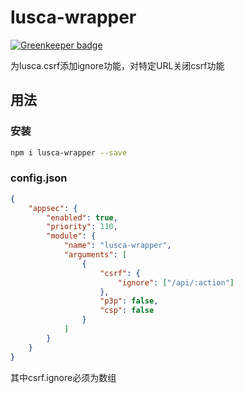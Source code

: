 # lusca-wrapper

[![Greenkeeper badge](https://badges.greenkeeper.io/hefangshi/lusca-wrapper.svg)](https://greenkeeper.io/)

为lusca.csrf添加ignore功能，对特定URL关闭csrf功能

## 用法

### 安装

```bash
npm i lusca-wrapper --save
```

### config.json

```json
{
    "appsec": {
        "enabled": true,
        "priority": 110,
        "module": {
            "name": "lusca-wrapper",
            "arguments": [
                {
                    "csrf": {
                        "ignore": ["/api/:action"]
                    },
                    "p3p": false,
                    "csp": false
                }
            ]
        }
    }
}
```

其中csrf.ignore必须为数组